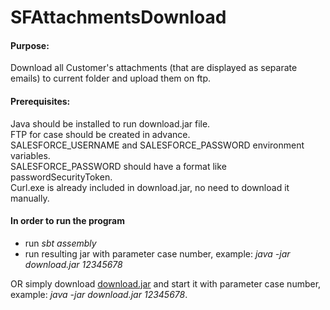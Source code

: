 # SFAttachmentsDownload
#### Purpose:
Download all Customer's attachments (that are displayed as separate emails) to current folder and upload them on ftp.

#### Prerequisites:
Java should be installed to run download.jar file.  
FTP for case should be created in advance.  
SALESFORCE_USERNAME and SALESFORCE_PASSWORD environment variables.  
SALESFORCE_PASSWORD should have a format like passwordSecurityToken.  
Curl.exe is already included in download.jar, no need to download it manually.

#### In order to run the program

- run *sbt assembly*
- run resulting jar with parameter case number, example:
*java -jar download.jar 12345678*

OR simply download [download.jar](https://github.com/kkrasilschikova/SFAttachmentsDownload/blob/master/download.jar) and start it with parameter case number, example: *java -jar download.jar 12345678*.
